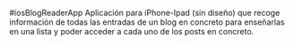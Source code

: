 #iosBlogReaderApp
Aplicación para iPhone-Ipad (sin diseño) que recoge información de todas las entradas de un blog en concreto para enseñarlas en una lista y poder acceder a cada uno de los posts en concreto.